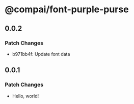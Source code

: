 # @compai/font-purple-purse

## 0.0.2

### Patch Changes

- b971bb4f: Update font data

## 0.0.1

### Patch Changes

- Hello, world!
